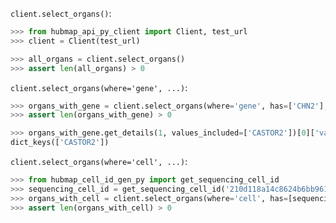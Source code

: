 `client.select_organs()`:
```python
>>> from hubmap_api_py_client import Client, test_url
>>> client = Client(test_url)

>>> all_organs = client.select_organs()
>>> assert len(all_organs) > 0

```

`client.select_organs(where='gene', ...)`:
```python
>>> organs_with_gene = client.select_organs(where='gene', has=['CHN2'], genomic_modality='atac', p_value=0.05)
>>> assert len(organs_with_gene) > 0

>>> organs_with_gene.get_details(1, values_included=['CASTOR2'])[0]['values'].keys()
dict_keys(['CASTOR2'])

```

`client.select_organs(where='cell', ...)`:
```python
>>> from hubmap_cell_id_gen_py import get_sequencing_cell_id
>>> sequencing_cell_id = get_sequencing_cell_id('210d118a14c8624b6bb9610a9062656e','AAACAACGAAACGTGG')
>>> organs_with_cell = client.select_organs(where='cell', has=[sequencing_cell_id])
>>> assert len(organs_with_cell) > 0

```